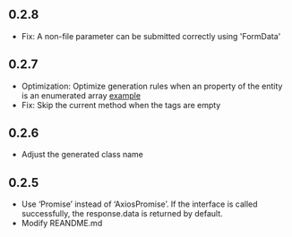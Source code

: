 ## 0.2.8
- Fix: A non-file parameter can be submitted correctly using  'FormData'

## 0.2.7

- Optimization: Optimize generation rules when an property of the entity is an enumerated array [example](./example/swagger.enumArray.json)
- Fix: Skip the current method when the tags are empty

## 0.2.6
 - Adjust the generated class name

 ## 0.2.5
 - Use ‘Promise’ instead of ‘AxiosPromise’. If the interface is called successfully, the response.data is returned by default. 
 - Modify REANDME.md